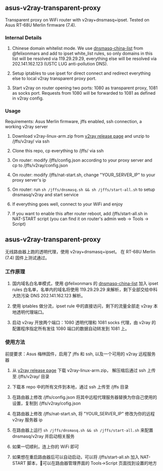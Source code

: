 ## asus-v2ray-transparent-proxy

Transparent proxy on WiFi router with v2ray+dnsmasq+ipset. Tested on Asus RT-68U Merlin firmware (7.4).

### Internal Details

1. Chinese domain whitelist mode. We use [dnsmasq-china-list](https://github.com/felixonmars/dnsmasq-china-list) from @felixonmars and add to ipset white_list rules, so only domains in this list will be resolved via 119.29.29.29, everything else will be resolved via 202.141.162.123 (USTC LUG anti-pollution DNS).

2. Setup iptables to use ipset for direct connect and redirect everything else to local v2ray transparent proxy port.

3. Start v2ray on router opening two ports: 1080 as transparent proxy, 1081 as socks port. Requests from 1080 will be forwarded to 1081 as defined in v2ray config.

### Usage
Requirements: Asus Merlin firmware, jffs enabled, ssh connection, a working v2ray server

1. Download v2ray-linux-arm.zip from [v2ray release page](https://github.com/v2ray/v2ray-core/releases) and unzip to /jffs/v2ray/ via ssh

2. Clone this repo, cp everything to /jffs/ via ssh

3. On router: modify /jffs/config.json according to your proxy server and cp to /jffs/v2ray/config.json

4. On router: modify /jffs/nat-start.sh, change "YOUR_SERVER_IP" to your proxy server's ip

5. On router: run `sh /jffs/dnsmasq.sh && sh /jffs/start-all.sh` to setup dnsmasq/v2ray and start service

6. If everything goes well, connect to your WiFi and enjoy

7. If you want to enable this after router reboot, add /jffs/start-all.sh in NAT-START script (you can find it on router's admin web -> Tools -> Script)

## asus-v2ray-transparent-proxy

无线路由器上跑的透明代理，使用 v2ray+dnsmasq+ipset。 在 RT-68U Merlin (7.4) 固件上测试通过。

### 工作原理

1. 国内域名白名单模式，使用 @felixonmars 的 [dnsmasq-china-list](https://github.com/felixonmars/dnsmasq-china-list) 加入 ipset rules 白名单，名单内的域名将使用 119.29.29.29 来解析，剩下全部交给中科大防污染 DNS 202.141.162.123 解析。

2. 使用 iptables 做分流，ipset rule 中的直接访问，剩下的流量全部走 v2ray 本地透明代理端口。

3. 启动 v2ray 开放两个端口：1080 透明代理和 1081 socks 代理，由 v2ray 的配置程序指定所有发往 1080 端口的数据自动转发到 1081 上。

### 使用方法
前提要求：Asus 梅林固件，启用了 jffs 和 ssh, 以及一个可用的 v2ray 远程服务器

1. 从 [v2ray release page](https://github.com/v2ray/v2ray-core/releases) 下载 v2ray-linux-arm.zip， 解压缩后通过 ssh 上传至 /jffs/v2ray/ 目录

2. 下载本 repo 中的所有文件到本地，通过 ssh 上传至 /jffs 目录

3. 在路由器上修改 /jffs/config.json 将其中远程代理服务器替换为你自己使用的设置，复制到 /jffs/v2ray/cofig.json

4. 在路由器上修改 /jffs/nat-start.sh, 将 "YOUR_SERVER_IP" 修改为你的远程 v2ray 服务器 ip

5. 在路由器上运行 `sh /jffs/dnsmasq.sh && sh /jffs/start-all.sh` 来配置 dnsmasq/v2ray 并启动相关服务

6. 如果一切顺利，连上你的 WiFi 即可

7. 如果想在重启路由器后可以自动启动，可以将 /jffs/start-all.sh 加入 NAT-START 脚本，可以在路由器管理界面的 Tools->Script 页面找到设置的地方
